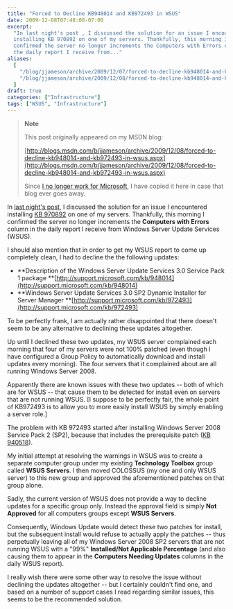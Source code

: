 ```yaml
---
title: "Forced to Decline KB948014 and KB972493 in WSUS"
date: 2009-12-08T07:48:00-07:00
excerpt:
  "In last night's post , I discussed the solution for an issue I encountered
  installing KB 970892 on one of my servers. Thankfully, this morning I
  confirmed the server no longer increments the Computers with Errors column in
  the daily report I receive from..."
aliases:
  [
    "/blog/jjameson/archive/2009/12/07/forced-to-decline-kb948014-and-kb972493-in-wsus.aspx",
    "/blog/jjameson/archive/2009/12/08/forced-to-decline-kb948014-and-kb972493-in-wsus.aspx",
  ]
draft: true
categories: ["Infrastructure"]
tags: ["WSUS", "Infrastructure"]
---
```


> **Note**
>
> This post originally appeared on my MSDN blog:
>
> [http://blogs.msdn.com/b/jjameson/archive/2009/12/08/forced-to-decline-kb948014-and-kb972493-in-wsus.aspx](http://blogs.msdn.com/b/jjameson/archive/2009/12/08/forced-to-decline-kb948014-and-kb972493-in-wsus.aspx)
>
> Since
> [I no longer work for Microsoft](/blog/jjameson/2011/09/02/last-day-with-microsoft),
> I have copied it here in case that blog ever goes away.

In
[last night's post](/blog/jjameson/2009/12/07/error-installing-kb-970892-when-reporting-services-configured-with-domain-account),
I discussed the solution for an issue I encountered installing
[KB 970892](http://support.microsoft.com/kb/970892) on one of my servers.
Thankfully, this morning I confirmed the server no longer increments the
**Computers with Errors** column in the daily report I receive from Windows
Server Update Services (WSUS).

I should also mention that in order to get my WSUS report to come up completely
clean, I had to decline the the following updates:

- **Description of the Windows Server Update Services 3.0 Service Pack 1 package
  **[http://support.microsoft.com/kb/948014](http://support.microsoft.com/kb/948014)
- **Windows Server Update Services 3.0 SP2 Dynamic Installer for Server Manager
  **[http://support.microsoft.com/kb/972493](http://support.microsoft.com/kb/972493)

To be perfectly frank, I am actually rather disappointed that there doesn't seem
to be any alternative to declining these updates altogether.

Up until I declined these two updates, my WSUS server complained each morning
that four of my servers were not 100% patched (even though I have configured a
Group Policy to automatically download and install updates every morning). The
four servers that it complained about are all running Windows Server 2008.

Apparently there are known issues with these two updates -- both of which are
for WSUS -- that cause them to be detected for install even on servers that are
not running WSUS. [I suppose to be perfectly fair, the whole point of KB972493
is to allow you to more easily install WSUS by simply enabling a server role.]

The problem with KB 972493 started after installing Windows Server 2008 Service
Pack 2 (SP2), because that includes the prerequisite patch
([KB 940518](http://support.microsoft.com/kb/940518)).

My initial attempt at resolving the warnings in WSUS was to create a separate
computer group under my existing **Technology Toolbox** group called **WSUS
Servers**. I then moved COLOSSUS (my one and only WSUS server) to this new group
and approved the aforementioned patches on that group alone.

Sadly, the current version of WSUS does not provide a way to decline updates for
a specific group only. Instead the approval field is simply **Not Approved** for
all computers groups except **WSUS Servers**.

Consequently, Windows Update would detect these two patches for install, but the
subsequent install would refuse to actually apply the patches -- thus
perpetually leaving all of my Windows Server 2008 SP2 servers that are not
running WSUS with a "99%" **Installed/Not Applicable Percentage** (and also
causing them to appear in the **Computers Needing Updates** columns in the daily
WSUS report).

I really wish there were some other way to resolve the issue without declining
the updates altogether -- but I certainly couldn't find one, and based on a
number of support cases I read regarding similar issues, this seems to be the
recommended solution.
